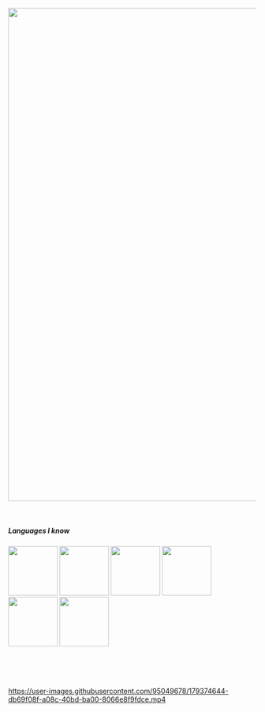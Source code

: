 <p align="center">
<a href="https://github.com/malice-cli/"><img src="https://github-readme-stats.vercel.app/api?username=malice-cli&theme=dracula&custom_title=Hello,%20I%27m%20m2.&layoud=compact&show_owner=true&show_icons=true" width=1000px></a>
</p>
</br>
<h5>Languages I know</h5>
 <p>
<img height = "100px" src="https://cdn.jsdelivr.net/gh/devicons/devicon/icons/lua/lua-original-wordmark.svg" />
<img height = "100px" src="https://cdn.jsdelivr.net/gh/devicons/devicon/icons/javascript/javascript-original.svg" />
<img height = "100px" src="https://cdn.jsdelivr.net/gh/devicons/devicon/icons/typescript/typescript-original.svg" />
<img height = "100px" src="https://cdn.jsdelivr.net/gh/devicons/devicon/icons/markdown/markdown-original.svg" />
<img height = "100px" src="https://cdn.jsdelivr.net/gh/devicons/devicon/icons/csharp/csharp-original.svg" />
<img height = "100px" src="https://cdn.jsdelivr.net/gh/devicons/devicon/icons/java/java-original.svg" />
</p>






</br></br></br>
  

https://user-images.githubusercontent.com/95049678/179374644-db69f08f-a08c-40bd-ba00-8066e8f9fdce.mp4


